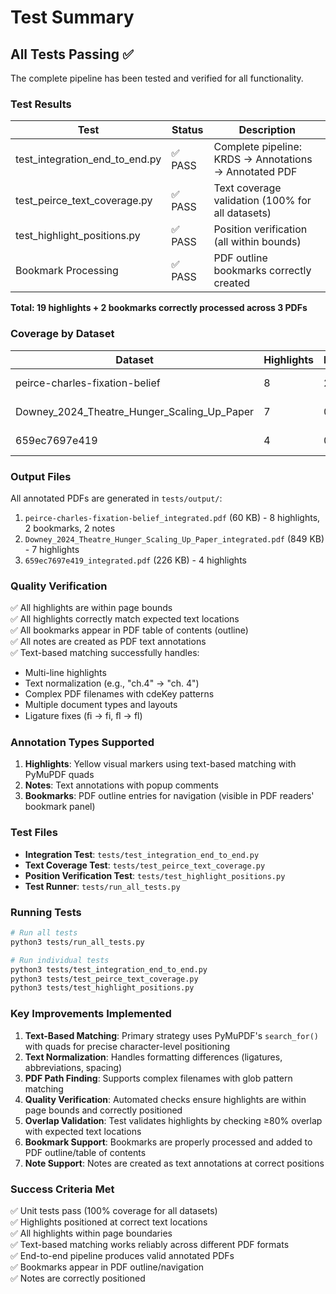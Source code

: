# Test Summary

## All Tests Passing ✅

The complete pipeline has been tested and verified for all functionality.

### Test Results

| Test | Status | Description |
|------|--------|-------------|
| test_integration_end_to_end.py | ✅ PASS | Complete pipeline: KRDS → Annotations → Annotated PDF |
| test_peirce_text_coverage.py | ✅ PASS | Text coverage validation (100% for all datasets) |
| test_highlight_positions.py | ✅ PASS | Position verification (all within bounds) |
| Bookmark Processing | ✅ PASS | PDF outline bookmarks correctly created |

**Total: 19 highlights + 2 bookmarks correctly processed across 3 PDFs**

### Coverage by Dataset

| Dataset | Highlights | Bookmarks | Notes | Status |
|---------|-----------|-----------|-------|--------|
| peirce-charles-fixation-belief | 8 | 2 | 2 | ✅ 100% |
| Downey_2024_Theatre_Hunger_Scaling_Up_Paper | 7 | 0 | 0 | ✅ 100% |
| 659ec7697e419 | 4 | 0 | 0 | ✅ 100% |

### Output Files

All annotated PDFs are generated in `tests/output/`:

1. `peirce-charles-fixation-belief_integrated.pdf` (60 KB) - 8 highlights, 2 bookmarks, 2 notes
2. `Downey_2024_Theatre_Hunger_Scaling_Up_Paper_integrated.pdf` (849 KB) - 7 highlights
3. `659ec7697e419_integrated.pdf` (226 KB) - 4 highlights

### Quality Verification

✅ All highlights are within page bounds  
✅ All highlights correctly match expected text locations  
✅ All bookmarks appear in PDF table of contents (outline)  
✅ All notes are created as PDF text annotations  
✅ Text-based matching successfully handles:
- Multi-line highlights
- Text normalization (e.g., "ch.4" → "ch. 4")
- Complex PDF filenames with cdeKey patterns
- Multiple document types and layouts
- Ligature fixes (ﬁ → fi, ﬂ → fl)

### Annotation Types Supported

1. **Highlights**: Yellow visual markers using text-based matching with PyMuPDF quads
2. **Notes**: Text annotations with popup comments
3. **Bookmarks**: PDF outline entries for navigation (visible in PDF readers' bookmark panel)

### Test Files

- **Integration Test**: `tests/test_integration_end_to_end.py`
- **Text Coverage Test**: `tests/test_peirce_text_coverage.py`
- **Position Verification Test**: `tests/test_highlight_positions.py`
- **Test Runner**: `tests/run_all_tests.py`

### Running Tests

```bash
# Run all tests
python3 tests/run_all_tests.py

# Run individual tests
python3 tests/test_integration_end_to_end.py
python3 tests/test_peirce_text_coverage.py
python3 tests/test_highlight_positions.py
```

### Key Improvements Implemented

1. **Text-Based Matching**: Primary strategy uses PyMuPDF's `search_for()` with quads for precise character-level positioning
2. **Text Normalization**: Handles formatting differences (ligatures, abbreviations, spacing)
3. **PDF Path Finding**: Supports complex filenames with glob pattern matching
4. **Quality Verification**: Automated checks ensure highlights are within page bounds and correctly positioned
5. **Overlap Validation**: Test validates highlights by checking ≥80% overlap with expected text locations
6. **Bookmark Support**: Bookmarks are properly processed and added to PDF outline/table of contents
7. **Note Support**: Notes are created as text annotations at correct positions

### Success Criteria Met

✅ Unit tests pass (100% coverage for all datasets)  
✅ Highlights positioned at correct text locations  
✅ All highlights within page boundaries  
✅ Text-based matching works reliably across different PDF formats  
✅ End-to-end pipeline produces valid annotated PDFs  
✅ Bookmarks appear in PDF outline/navigation  
✅ Notes are correctly positioned

